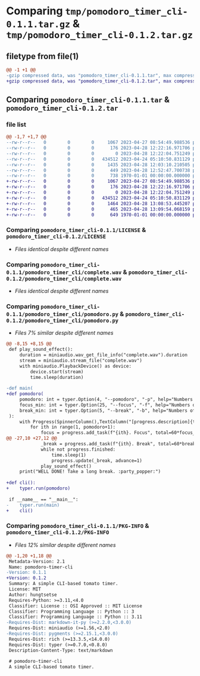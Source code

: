 # Comparing `tmp/pomodoro_timer_cli-0.1.1.tar.gz` & `tmp/pomodoro_timer_cli-0.1.2.tar.gz`

## filetype from file(1)

```diff
@@ -1 +1 @@
-gzip compressed data, was "pomodoro_timer_cli-0.1.1.tar", max compression
+gzip compressed data, was "pomodoro_timer_cli-0.1.2.tar", max compression
```

## Comparing `pomodoro_timer_cli-0.1.1.tar` & `pomodoro_timer_cli-0.1.2.tar`

### file list

```diff
@@ -1,7 +1,7 @@
--rw-r--r--   0        0        0     1067 2023-04-27 08:54:49.988536 pomodoro_timer_cli-0.1.1/LICENSE
--rw-r--r--   0        0        0      176 2023-04-28 12:22:16.971706 pomodoro_timer_cli-0.1.1/README.md
--rw-r--r--   0        0        0        0 2023-04-28 12:22:04.751249 pomodoro_timer_cli-0.1.1/pomodoro_timer_cli/__init__.py
--rw-r--r--   0        0        0   434512 2023-04-24 05:10:50.831129 pomodoro_timer_cli-0.1.1/pomodoro_timer_cli/complete.wav
--rw-r--r--   0        0        0     1435 2023-04-28 12:03:10.210505 pomodoro_timer_cli-0.1.1/pomodoro_timer_cli/pomodoro.py
--rw-r--r--   0        0        0      449 2023-04-28 12:52:47.700738 pomodoro_timer_cli-0.1.1/pyproject.toml
--rw-r--r--   0        0        0      738 1970-01-01 00:00:00.000000 pomodoro_timer_cli-0.1.1/PKG-INFO
+-rw-r--r--   0        0        0     1067 2023-04-27 08:54:49.988536 pomodoro_timer_cli-0.1.2/LICENSE
+-rw-r--r--   0        0        0      176 2023-04-28 12:22:16.971706 pomodoro_timer_cli-0.1.2/README.md
+-rw-r--r--   0        0        0        0 2023-04-28 12:22:04.751249 pomodoro_timer_cli-0.1.2/pomodoro_timer_cli/__init__.py
+-rw-r--r--   0        0        0   434512 2023-04-24 05:10:50.831129 pomodoro_timer_cli-0.1.2/pomodoro_timer_cli/complete.wav
+-rw-r--r--   0        0        0     1464 2023-04-28 13:08:53.445207 pomodoro_timer_cli-0.1.2/pomodoro_timer_cli/pomodoro.py
+-rw-r--r--   0        0        0      465 2023-04-28 13:09:54.068159 pomodoro_timer_cli-0.1.2/pyproject.toml
+-rw-r--r--   0        0        0      649 1970-01-01 00:00:00.000000 pomodoro_timer_cli-0.1.2/PKG-INFO
```

### Comparing `pomodoro_timer_cli-0.1.1/LICENSE` & `pomodoro_timer_cli-0.1.2/LICENSE`

 * *Files identical despite different names*

### Comparing `pomodoro_timer_cli-0.1.1/pomodoro_timer_cli/complete.wav` & `pomodoro_timer_cli-0.1.2/pomodoro_timer_cli/complete.wav`

 * *Files identical despite different names*

### Comparing `pomodoro_timer_cli-0.1.1/pomodoro_timer_cli/pomodoro.py` & `pomodoro_timer_cli-0.1.2/pomodoro_timer_cli/pomodoro.py`

 * *Files 7% similar despite different names*

```diff
@@ -8,15 +8,15 @@
 def play_sound_effect():
     duration = miniaudio.wav_get_file_info("complete.wav").duration
     stream = miniaudio.stream_file("complete.wav")
     with miniaudio.PlaybackDevice() as device:
         device.start(stream)
         time.sleep(duration)
 
-def main(
+def pomodoro(
     pomodoro: int = typer.Option(4, "--pomodoro", "-p", help="Numbers of pomodoros"),
     focus_min: int = typer.Option(25, "--focus", "-f", help="Numbers of minutes for focus"),
     break_min: int = typer.Option(5, "--break", "-b", help="Numbers of minutes for break"),
 ):
     with Progress(SpinnerColumn(),TextColumn("[progress.description]{task.description}"),BarColumn(),TimeElapsedColumn()) as progress:
         for ith in range(1, pomodoro+1):
             focus = progress.add_task(f"{ith}. Focus", total=60*focus_min)
@@ -27,10 +27,12 @@
             _break = progress.add_task(f"{ith}. Break", total=60*break_min)
             while not progress.finished:
                 time.sleep(1)
                 progress.update(_break, advance=1)
             play_sound_effect()
     print("WELL DONE! Take a long break. :party_popper:")
 
+def cli():
+    typer.run(pomodoro)
 
 if __name__ == "__main__":
-    typer.run(main)
+    cli()
```

### Comparing `pomodoro_timer_cli-0.1.1/PKG-INFO` & `pomodoro_timer_cli-0.1.2/PKG-INFO`

 * *Files 12% similar despite different names*

```diff
@@ -1,20 +1,18 @@
 Metadata-Version: 2.1
 Name: pomodoro-timer-cli
-Version: 0.1.1
+Version: 0.1.2
 Summary: A simple CLI-based tomato timer.
 License: MIT
 Author: hungtsetse
 Requires-Python: >=3.11,<4.0
 Classifier: License :: OSI Approved :: MIT License
 Classifier: Programming Language :: Python :: 3
 Classifier: Programming Language :: Python :: 3.11
-Requires-Dist: markdown-it-py (>=2.2.0,<3.0.0)
 Requires-Dist: miniaudio (>=1.56,<2.0)
-Requires-Dist: pygments (>=2.15.1,<3.0.0)
 Requires-Dist: rich (>=13.3.5,<14.0.0)
 Requires-Dist: typer (>=0.7.0,<0.8.0)
 Description-Content-Type: text/markdown
 
 # pomodoro-timer-cli
 A simple CLI-based tomato timer.
```

